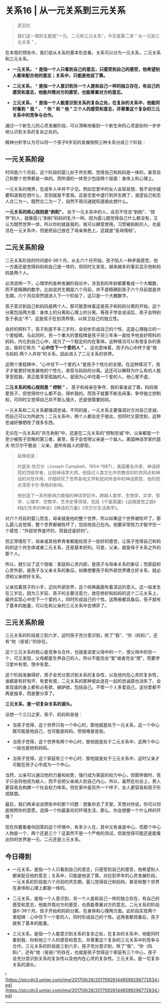 # 关系16 | 从一元关系到三元关系

> 武志红
> 
> 我们这一周的主题是“一元、二元和三元关系”，今天是第二讲 “ 从一元到三元关系 ” 。

在本周的预告中，我们说从关系的基本形态看，关系可以分为一元关系，二元关系和三元关系。

* **一元关系，** * **是指一个人只看到自己的意志，只感受到自己的感受，他希望别人都来配合他的意志；关系中，只能是他说了算。** 

* **二元关系，** * **是指一个人意识到另一个人是和自己一样的独立存在，有自己的感受和意志，他能共情对方的感受，也能尊重对方的意志。** 

* **三元关系，** * **是指一个人能意识到关系的复杂之处，在复杂的关系中，他能同时看到 “ 我 ” 、 “ 你 ” 和 “ 他 ” 三个人的感受和意志，并尊重这个复杂的三元关系中的竞争与合作。** 

通过一个新生儿的心灵发展阶段，可以清晰地看到一个新生命的心灵是如何一步步地认识到关系的复杂之处的。

精神分析学认为可以将一个孩子6岁前的发展按照三种关系分成三个阶段：

## 一元关系阶段

时间是六个月前，这个阶段的婴儿处于共生期，觉得自己和妈妈是一体的，甚至自己和整个世界都是一体的。而所谓的一体至少包括两个层面：身体上和心理上。

一元关系的境界，在成年人中并不少见。例如恋爱中的女人会容易想，我不说你就要知道我在想什么，否则就是不爱我。这是恋爱中退行到共生期了，渴望自己和恋人合二为一。既然合二为一了，自然不用沟通就知道彼此想什么。

 **一元关系的核心规则是“剥削”，** 处于一元关系中的人，会忍不住去“剥削”、“掠夺”别人，就像婴儿“剥削”妈妈的乳汁一样。因为婴儿既觉得自己什么都没有，又认为既然世界一体，所以你的就是我的，我可以肆意使用。习惯被剥削的人，也是活在一元关系中，但是把自己放在了母亲角色上，这就是“圣母情结”。

## 二元关系阶段

二元关系阶段的时间是6-36个月，从五六个月开始，孩子陷入一种矛盾感觉，他一方面还是觉得妈妈和自己是一体的，但同时又发现，越来越多的事实显示他和妈妈是两个人。

必须说明一下，心理学的各种发展阶段论中，涉及到的年龄都要看成一个大概数，而不是精确的数字。比如说共生期是六个月前，并不是精确到孩子六个月前就是共生期，六个月后突然就进入下一个阶段了，这只是一个大概数字。

孩子意识到自己和妈妈是两个人，那可能意味着这是孩子和妈妈分离的开始，这个分离包括两方面：身体上的分离和心理上的分离。等孩子学会说话后，孩子会特别急于表达“不”，这是孩子在划清界限，以捍卫自己的独立性。

良好的照料下，孩子到差不多三岁时，会初步形成自己的个性，这是心理独立的一个里程碑。与此同时，另一个重大的里程碑是孩子将三年来一直给予他良好照料的妈妈，内化到自己心中，成为了一个稳定的内在客体。这种情况可以有很复杂的表达，我将它称为  **“ 心中住下一个爱的人 ” ，** 这也意味着，孩子内心中终于是“我与妈妈 两个人并存”的关系，因此进入了二元关系的世界。

这两个里程碑中，“心中住下一个爱的人”是孩子个性化的支撑。在这种情况下，孩子才能更好地发展他的个性化，承受与妈妈的分离。这还可以解释为什么有的人能享受孤独，真正能享受孤独的人，是因为心中住着一个爱的人，他心里不虚。

 **二元关系的核心规则是 “ 控制 ” ，** 孩子和母亲在争夺，我的事谁说了算。妈妈很爱孩子，但觉得你什么都不会，得听我的。而孩子就要不断去闹事，争夺独立控制权，可同时又觉得自己并不那么强大，还是很需要妈妈。

一元关系和二元关系都强调忠诚，不同的是，一元关系主要强调对方对自己忠诚，而自己可以为所欲为；二元关系中，两个人都会忠于彼此，但同时又感觉到，这种忠诚好像牺牲了很多东西。

无论在一元关系的“共生剥削”中，还是在二元关系的“控制忠诚”中，父亲都是一个至少被孩子忽略的第三者，甚至，孩子会觉得父亲是一个敌人。美国神话学家约瑟夫·坎贝尔干脆说：父亲，是所有敌人的原型。

> 延伸阅读：
> 
> 约瑟夫·坎贝尔（Joseph Campbell，1904-1987），美国著名作家，神话研究的顶级学者，比较神话学大师。他探讨人类文化中宗教信仰的共同点和神话的共性作用，仔细研究了世界各地文学和民间传说中的神话原型，他的观点深受卡尔·荣格的影响。
> 
> 他创造了一系列影响力极强的神话学巨作，跨越人类学、生物学、文学、哲学、心理学、宗教学、艺术史等领域，包括《千面英雄》《追随直觉之路》《指引生命的神话》《神话的力量》《坎贝尔生活美学》。

对六个月前的婴儿而言，母亲就是他的整个世界，所以如果这个世界被败坏了，那么婴儿会觉得，整个世界都被败坏了，包括他自己在内。他要非常努力才能守住一个感觉：“外部世界是坏的，而我还是好的”。

但正常情形下，母亲或其他养育者都能给孩子一些好的感觉，让孩子觉得自己和妈妈的这个共生体或者二元关系，还是基本好的。可是，父亲，就是母子关系之外的那个人。

所以，就引出了这个隐喻：家庭和心灵内部，是孩子与母亲关系的象征；而家庭和心灵外部，是孩子与父亲关系的象征。如果想要孩子和外部世界建立好关系，就必须和父亲修好关系。

父亲拉着孩子的小手，迈向外部世界，这个经典画面有着深远的意义。这一般发生在三岁后，因为三岁前，孩子的主要注意力，放在修好和妈妈的这个二元关系上，最终实现心中住下一个爱的人，同时形成自己的个性。这两者都具备后，孩子就有了基本的能量，可以在和父亲的三元关系中去博弈了。

## 三元关系阶段

三元关系的阶段是三到六岁，这时孩子充分意识到，除了“我”、“你（妈妈）”，还有“他（爸爸）”的存在。

这个三元关系的核心是竞争与合作，也就是说爱父母中的一个，恨父母中的另一个，可又发现，父母都是生养自己的人，所以不能完全“爱”或者完全“恨”，而要学习爱中有恨，恨中有爱。

这个阶段发展得好，孩子会充分意识到关系的复杂性，以及他内在心灵的复杂性，谁都是有好有坏、有爱有恨，二元关系的那种彼此连在一起的忠诚感也消失了，会发现谁的身上都有占有欲、嫉妒欲，包括自己。不管一个人多爱自己，这份爱都不再是独享，而是要分享了。

 **三元关系，是一切复杂关系的源头。**

设想一个三口之家，孩子、妈妈和爸爸：

* 当孩子觉得，这个世界只有一个中心时，那他就是处于一元关系，这一个中心既可能是他自己，也可能是妈妈，但很难是爸爸。

* 当孩子觉得，这个世界有两个中心时，那他就是处于二元关系中，这两个中心一般也是他和妈妈。

* 当孩子觉得，这个家庭有三个中心时，那他就是处于三元关系中，这时父亲才可能在孩子心中成为一个中心。

当然，父亲可以通过他的力量和权势，强行成为家庭的权力中心，但那样做时，孩子只会将他视为敌人，而不会把父亲纳入到自己内心。所以，虽然在社会上，男人更容易去构建一个社会权力体系，但在家中是另外一个样子，女人更容易和孩子形成联盟。

最后，我们再来谈谈预告中的那个问题：想象你去了天堂，天使对你说，你可以彻底按照你的意愿，选择一个你最喜欢的环境生活，那么，你会想要一个什么样的环境？

现在你要看看你回答的这个环境中，有多少人在，其中又有谁是中心，而那个中心人物是一个、两个还是三个？这虽然不是一个严格的测试，但我觉得可能还是能看出你的世界是一元、二元还是三元关系。

## 今日得到

* 一元关系，是指一个人只看到自己的意志，只感受到自己的感受，他希望别人都来配合他的意志；关系中，只能是他说了算。对应到早年的心灵发展阶段，一元关系的阶段是六个月前的共生期，婴儿觉得自己和妈妈，甚至和整个世界在身体和心理上都是一体的。

* 二元关系，是指一个人意识到，另一个人是和自己一样的独立存在，有自己的感受和意志，他能共情对方的感受，也真能尊重对方的意志。二元关系的阶段是6-36个月。孩子开始和妈妈分离，在身体和心理两方面。此阶段实现两个里程碑：心中住下一个爱的人，同时形成自己的个性。这两者都具备后，孩子就有了基本的能量。

* 三元关系，是指一个人能意识到关系的复杂之处，在复杂的关系中，他能同时看到我、你和他三个人的感受和意志，并尊重这个复杂的三元关系中的竞争与合作。三元关系的阶段是三到六岁。孩子充分意识到，除了“我”、“你（妈妈）”，还有“他（爸爸）”的存在，也就是孩子觉得这个家庭有三个中心，孩子会充分意识到关系的复杂性以及他内在心灵的复杂性。三元关系，是一切复杂关系的源头。

![https://piccdn3.umiwi.com/img/201709/26/201709261448599296772834.jpg](https://piccdn3.umiwi.com/img/201709/26/201709261448599296772834.jpg)

---
